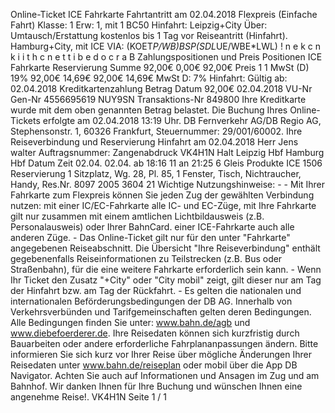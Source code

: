 Online-Ticket ICE Fahrkarte Fahrtantritt am 02.04.2018 Flexpreis (Einfache Fahrt) Klasse: 1 Erw: 1, mit 1 BC50 Hinfahrt: Leipzig+City Über: Umtausch/Erstattung kostenlos bis 1 Tag vor Reiseantritt (Hinfahrt). Hamburg+City, mit ICE VIA: (KOET*P/WB)*BSP*(SDL*UE/WBE*LWL) ! n e k c n k i i t h c n e t t i b e d o c r a B Zahlungspositionen und Preis Positionen ICE Fahrkarte Reservierung Summe 92,00€ 0,00€ 92,00€ Preis 1 1 MwSt (D) 19% 92,00€ 14,69€ 92,00€ 14,69€ MwSt D: 7% Hinfahrt: Gültig ab: 02.04.2018 Kreditkartenzahlung Betrag Datum 92,00€ 02.04.2018 VU-Nr Gen-Nr 4556695619 NUY9SN Transaktions-Nr 849800 Ihre Kreditkarte wurde mit dem oben genannten Betrag belastet. Die Buchung Ihres Online-Tickets erfolgte am 02.04.2018 13:19 Uhr. DB Fernverkehr AG/DB Regio AG, Stephensonstr. 1, 60326 Frankfurt, Steuernummer: 29/001/60002. Ihre Reiseverbindung und Reservierung Hinfahrt am 02.04.2018 Herr Jens walter Auftragsnummer: Zangenabdruck VK4H1N Halt Leipzig Hbf Hamburg Hbf Datum Zeit 02.04. 02.04. ab 18:16 11 an 21:25 6 Gleis Produkte ICE 1506 Reservierung 1 Sitzplatz, Wg. 28, Pl. 85, 1 Fenster, Tisch, Nichtraucher, Handy, Res.Nr. 8097 2005 3604 21 Wichtige Nutzungshinweise: - - Mit Ihrer Fahrkarte zum Flexpreis können Sie jeden Zug der gewählten Verbindung nutzen: mit einer IC/EC-Fahrkarte alle IC- und EC-Züge, mit Ihre Fahrkarte gilt nur zusammen mit einem amtlichen Lichtbildausweis (z.B. Personalausweis) oder Ihrer BahnCard. einer ICE-Fahrkarte auch alle anderen Züge. - Das Online-Ticket gilt nur für den unter "Fahrkarte" angegebenen Reiseabschnitt. Die Übersicht "Ihre Reiseverbindung" enthält gegebenenfalls Reiseinformationen zu Teilstrecken (z.B. Bus oder Straßenbahn), für die eine weitere Fahrkarte erforderlich sein kann. - Wenn Ihr Ticket den Zusatz "+City" oder "City mobil" zeigt, gilt dieser nur am Tag der Hinfahrt bzw. am Tag der Rückfahrt. - Es gelten die nationalen und internationalen Beförderungsbedingungen der DB AG. Innerhalb von Verkehrsverbünden und Tarifgemeinschaften gelten deren Bedingungen. Alle Bedingungen finden Sie unter: www.bahn.de/agb und www.diebefoerderer.de. Ihre Reisedaten können sich kurzfristig durch Bauarbeiten oder andere erforderliche Fahrplananpassungen ändern. Bitte informieren Sie sich kurz vor Ihrer Reise über mögliche Änderungen Ihrer Reisedaten unter www.bahn.de/reiseplan oder mobil über die App DB Navigator. Achten Sie auch auf Informationen und Ansagen im Zug und am Bahnhof. Wir danken Ihnen für Ihre Buchung und wünschen Ihnen eine angenehme Reise!. VK4H1N Seite 1 / 1